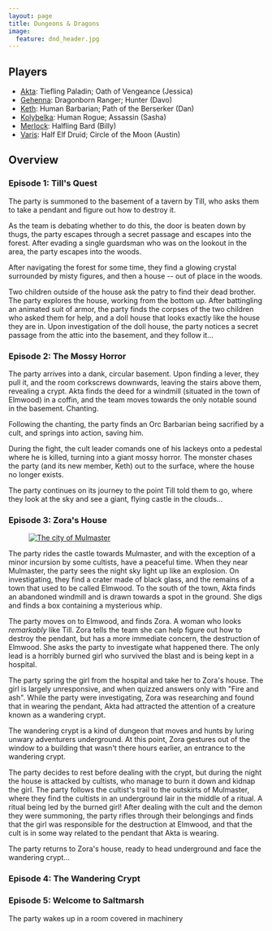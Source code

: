 ```yaml
---
layout: page
title: Dungeons & Dragons
image:
  feature: dnd_header.jpg
---
```


## Players

   * [Akta](https://www.dndbeyond.com/profile/craigmbooth/characters/9727965): Tiefling Paladin; Oath of Vengeance (Jessica)
   * [Gehenna](https://www.dndbeyond.com/profile/craigmbooth/characters/9817137): Dragonborn Ranger; Hunter (Davo)
   * [Keth](https://www.dndbeyond.com/profile/craigmbooth/characters/12844059): Human Barbarian; Path of the Berserker (Dan)
   * [Kolybelka](https://www.dndbeyond.com/profile/craigmbooth/characters/15188549): Human Rogue; Assassin (Sasha)
   * [Merlock](https://www.dndbeyond.com/profile/craigmbooth/characters/10604375): Halfling Bard (Billy)
   * [Varis](https://www.dndbeyond.com/profile/craigmbooth/characters/11643474): Half Elf Druid; Circle of the Moon (Austin)

## Overview

### Episode 1:  Till's Quest

The party is summoned to the basement of a tavern by Till, who asks them to take a pendant and figure out how to destroy it.

As the team is debating whether to do this, the door is beaten down by thugs, the party escapes through a secret passage and escapes into the forest.  After evading a single guardsman who was on the lookout in the area, the party escapes into the woods.

After navigating the forest for some time, they find a glowing crystal surrounded by misty figures, and then a house -- out of place in the woods.

Two children outside of the house ask the patry to find their dead brother.  The party explores the house, working from the bottom up.  After battingling an animated suit of armor, the party finds the corpses of the two children who asked them for help, and a doll house that looks exactly like the house they are in.  Upon investigation of the doll house, the party notices a secret passage from the attic into the basement, and they follow it...


### Episode 2:  The Mossy Horror

The party arrives into a dank, circular basement.  Upon finding a lever, they pull it, and the room corkscrews downwards, leaving the stairs above them, revealing a crypt.  Akta finds the deed for a windmill (situated in the town of Elmwood) in a coffin, and the team moves towards the only notable sound in the basement.  Chanting.

Following the chanting, the party finds an Orc Barbarian being sacrified by a cult, and springs into action, saving him.

During the fight, the cult leader comands one of his lackeys onto a pedestal where he is killed, turning into a giant mossy horror.  The monster chases the party (and its new member, Keth) out to the surface, where the house no longer exists.

The party continues on its journey to the point Till told them to go, where they look at the sky and see a giant, flying castle in the clouds...

### Episode 3: Zora's House

<figure class="half">
  <a href="mulmaster.png"><img src="mulmaster.png" alt="The city of Mulmaster"></a>
</figure>

The party rides the castle towards Mulmaster, and with the exception of a minor incursion by some cultists, have a peaceful time.  When they near Mulmaster, the party sees the night sky light up like an explosion.  On investigating, they find a crater made of black glass, and the remains of a town that used to be called Elmwood.  To the south of the town, Akta finds an abandoned windmill and is drawn towards a spot in the ground.  She digs and finds a box containing a mysterious whip.

The party moves on to Elmwood, and finds Zora.  A woman who looks *remarkably* like Till.  Zora tells the team she can help figure out how to destroy the pendant, but has a more immediate concern, the destruction of Elmwood.  She asks the party to investigate what happened there.  The only lead is a horribly burned girl who survived the blast and is being kept in a hospital.

The party spring the girl from the hospital and take her to Zora's house.  The girl is largely unresponsive, and when quizzed answers only with "Fire and ash".  While the party were investigating, Zora was researching and found that in wearing the pendant, Akta had attracted the attention of a creature known as a wandering crypt.

The wandering crypt is a kind of dungeon that moves and hunts by luring unwary adventurers underground.  At this point, Zora gestures out of the window to a building that wasn't there hours earlier, an entrance to the wandering crypt.

The party decides to rest before dealing with the crypt, but during the night the house is attacked by cultists, who manage to burn it down and kidnap the girl.  The party follows the cultist's trail to the outskirts of Mulmaster, where they find the cultists in an underground lair in the middle of a ritual.  A ritual being led by the burned girl!  After dealing with the cult and the demon they were summoning, the party rifles through their belongings and finds that the girl was responsible for the destruction at Elmwood, and that the cult is in some way related to the pendant that Akta is wearing.

The party returns to Zora's house, ready to head underground and face the wandering crypt...

### Episode 4:  The Wandering Crypt



### Episode 5:  Welcome to Saltmarsh

The party wakes up in a room covered in machinery
